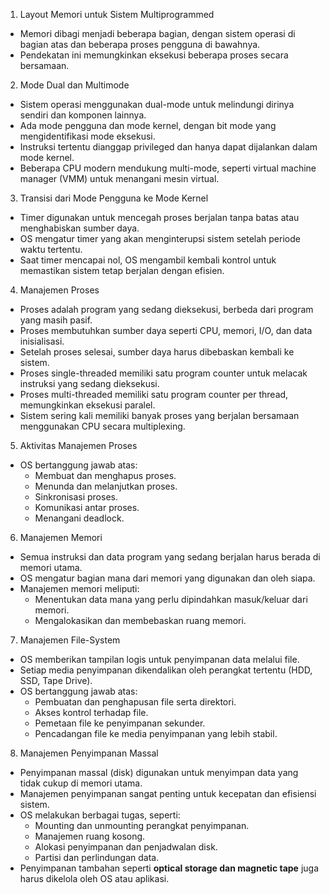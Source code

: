 1. Layout Memori untuk Sistem Multiprogrammed
- Memori dibagi menjadi beberapa bagian, dengan sistem operasi di bagian atas dan beberapa proses pengguna di bawahnya.
- Pendekatan ini memungkinkan eksekusi beberapa proses secara bersamaan.

2. Mode Dual dan Multimode
- Sistem operasi menggunakan dual-mode untuk melindungi dirinya sendiri dan komponen lainnya.
- Ada mode pengguna dan mode kernel, dengan bit mode yang mengidentifikasi mode eksekusi.
- Instruksi tertentu dianggap privileged dan hanya dapat dijalankan dalam mode kernel.
- Beberapa CPU modern mendukung multi-mode, seperti virtual machine manager (VMM) untuk menangani mesin virtual.

3. Transisi dari Mode Pengguna ke Mode Kernel
- Timer digunakan untuk mencegah proses berjalan tanpa batas atau menghabiskan sumber daya.
- OS mengatur timer yang akan menginterupsi sistem setelah periode waktu tertentu.
- Saat timer mencapai nol, OS mengambil kembali kontrol untuk memastikan sistem tetap berjalan dengan efisien.

4. Manajemen Proses
- Proses adalah program yang sedang dieksekusi, berbeda dari program yang masih pasif.
- Proses membutuhkan sumber daya seperti CPU, memori, I/O, dan data inisialisasi.
- Setelah proses selesai, sumber daya harus dibebaskan kembali ke sistem.
- Proses single-threaded memiliki satu program counter untuk melacak instruksi yang sedang dieksekusi.
- Proses multi-threaded memiliki satu program counter per thread, memungkinkan eksekusi paralel.
- Sistem sering kali memiliki banyak proses yang berjalan bersamaan menggunakan CPU secara multiplexing.

5. Aktivitas Manajemen Proses
- OS bertanggung jawab atas:
  - Membuat dan menghapus proses.
  - Menunda dan melanjutkan proses.
  - Sinkronisasi proses.
  - Komunikasi antar proses.
  - Menangani deadlock.

6. Manajemen Memori
- Semua instruksi dan data program yang sedang berjalan harus berada di memori utama.
- OS mengatur bagian mana dari memori yang digunakan dan oleh siapa.
- Manajemen memori meliputi:
  - Menentukan data mana yang perlu dipindahkan masuk/keluar dari memori.
  - Mengalokasikan dan membebaskan ruang memori.

7. Manajemen File-System
- OS memberikan tampilan logis untuk penyimpanan data melalui file.
- Setiap media penyimpanan dikendalikan oleh perangkat tertentu (HDD, SSD, Tape Drive).
- OS bertanggung jawab atas:
  - Pembuatan dan penghapusan file serta direktori.
  - Akses kontrol terhadap file.
  - Pemetaan file ke penyimpanan sekunder.
  - Pencadangan file ke media penyimpanan yang lebih stabil.

8. Manajemen Penyimpanan Massal
- Penyimpanan massal (disk) digunakan untuk menyimpan data yang tidak cukup di memori utama.
- Manajemen penyimpanan sangat penting untuk kecepatan dan efisiensi sistem.
- OS melakukan berbagai tugas, seperti:
  - Mounting dan unmounting perangkat penyimpanan.
  - Manajemen ruang kosong.
  - Alokasi penyimpanan dan penjadwalan disk.
  - Partisi dan perlindungan data.
- Penyimpanan tambahan seperti **optical storage dan magnetic tape** juga harus dikelola oleh OS atau aplikasi.
